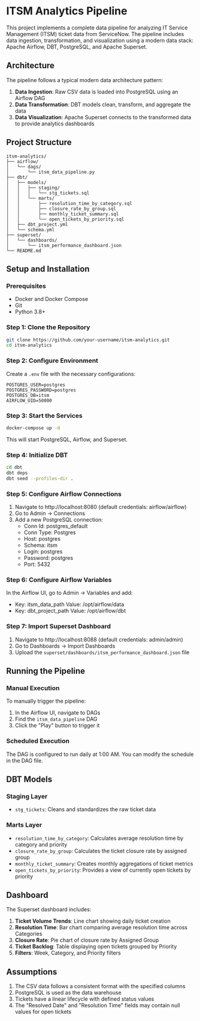 # ITSM Analytics Pipeline

This project implements a complete data pipeline for analyzing IT Service Management (ITSM) ticket data from ServiceNow. The pipeline includes data ingestion, transformation, and visualization using a modern data stack: Apache Airflow, DBT, PostgreSQL, and Apache Superset.

## Architecture

The pipeline follows a typical modern data architecture pattern:

1. **Data Ingestion**: Raw CSV data is loaded into PostgreSQL using an Airflow DAG
2. **Data Transformation**: DBT models clean, transform, and aggregate the data
3. **Data Visualization**: Apache Superset connects to the transformed data to provide analytics dashboards

## Project Structure

```
itsm-analytics/
├── airflow/
│   └── dags/
│       └── itsm_data_pipeline.py
├── dbt/
│   ├── models/
│   │   ├── staging/
│   │   │   └── stg_tickets.sql
│   │   └── marts/
│   │       ├── resolution_time_by_category.sql
│   │       ├── closure_rate_by_group.sql
│   │       ├── monthly_ticket_summary.sql
│   │       └── open_tickets_by_priority.sql
│   ├── dbt_project.yml
│   └── schema.yml
├── superset/
│   └── dashboards/
│       └── itsm_performance_dashboard.json
└── README.md
```

## Setup and Installation

### Prerequisites

- Docker and Docker Compose
- Git
- Python 3.8+

### Step 1: Clone the Repository

```bash
git clone https://github.com/your-username/itsm-analytics.git
cd itsm-analytics
```

### Step 2: Configure Environment

Create a `.env` file with the necessary configurations:

```
POSTGRES_USER=postgres
POSTGRES_PASSWORD=postgres
POSTGRES_DB=itsm
AIRFLOW_UID=50000
```

### Step 3: Start the Services

```bash
docker-compose up -d
```

This will start PostgreSQL, Airflow, and Superset.

### Step 4: Initialize DBT

```bash
cd dbt
dbt deps
dbt seed --profiles-dir .
```

### Step 5: Configure Airflow Connections

1. Navigate to http://localhost:8080 (default credentials: airflow/airflow)
2. Go to Admin -> Connections
3. Add a new PostgreSQL connection:
   - Conn Id: postgres_default
   - Conn Type: Postgres
   - Host: postgres
   - Schema: itsm
   - Login: postgres
   - Password: postgres
   - Port: 5432

### Step 6: Configure Airflow Variables

In the Airflow UI, go to Admin -> Variables and add:
- Key: itsm_data_path
  Value: /opt/airflow/data
- Key: dbt_project_path
  Value: /opt/airflow/dbt

### Step 7: Import Superset Dashboard

1. Navigate to http://localhost:8088 (default credentials: admin/admin)
2. Go to Dashboards -> Import Dashboards
3. Upload the `superset/dashboards/itsm_performance_dashboard.json` file

## Running the Pipeline

### Manual Execution

To manually trigger the pipeline:

1. In the Airflow UI, navigate to DAGs
2. Find the `itsm_data_pipeline` DAG
3. Click the "Play" button to trigger it

### Scheduled Execution

The DAG is configured to run daily at 1:00 AM. You can modify the schedule in the DAG file.

## DBT Models

### Staging Layer

- `stg_tickets`: Cleans and standardizes the raw ticket data

### Marts Layer

- `resolution_time_by_category`: Calculates average resolution time by category and priority
- `closure_rate_by_group`: Calculates the ticket closure rate by assigned group
- `monthly_ticket_summary`: Creates monthly aggregations of ticket metrics
- `open_tickets_by_priority`: Provides a view of currently open tickets by priority

## Dashboard

The Superset dashboard includes:

1. **Ticket Volume Trends**: Line chart showing daily ticket creation
2. **Resolution Time**: Bar chart comparing average resolution time across Categories
3. **Closure Rate**: Pie chart of closure rate by Assigned Group
4. **Ticket Backlog**: Table displaying open tickets grouped by Priority
5. **Filters**: Week, Category, and Priority filters

## Assumptions

1. The CSV data follows a consistent format with the specified columns
2. PostgreSQL is used as the data warehouse
3. Tickets have a linear lifecycle with defined status values
4. The "Resolved Date" and "Resolution Time" fields may contain null values for open tickets
